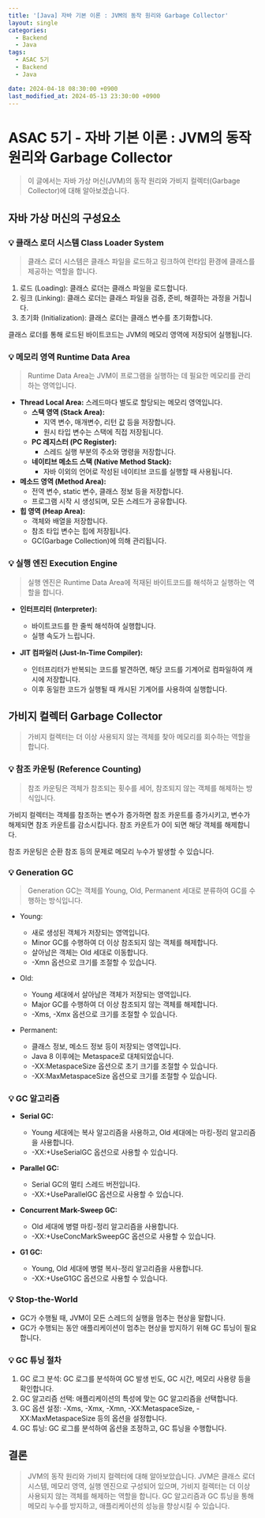 ```yaml
---
title: '[Java] 자바 기본 이론 : JVM의 동작 원리와 Garbage Collector'
layout: single
categories:
  - Backend
  - Java
tags:
  - ASAC 5기
  - Backend
  - Java

date: 2024-04-18 08:30:00 +0900
last_modified_at: 2024-05-13 23:30:00 +0900
---
```


# ASAC 5기 - 자바 기본 이론 : JVM의 동작 원리와 Garbage Collector

> 이 글에서는 자바 가상 머신(JVM)의 동작 원리와 가비지 컬렉터(Garbage Collector)에 대해 알아보겠습니다.

## 자바 가상 머신의 구성요소

### 💡 클래스 로더 시스템 Class Loader System

> 클래스 로더 시스템은 클래스 파일을 로드하고 링크하여 런타임 환경에 클래스를 제공하는 역할을 합니다.

1. 로드 (Loading): 클래스 로더는 클래스 파일을 로드합니다.
2. 링크 (Linking): 클래스 로더는 클래스 파일을 검증, 준비, 해결하는 과정을 거칩니다.
3. 초기화 (Initialization): 클래스 로더는 클래스 변수를 초기화합니다.

클래스 로더를 통해 로드된 바이트코드는 JVM의 메모리 영역에 저장되어 실행됩니다.

### 💡 메모리 영역 Runtime Data Area

> Runtime Data Area는 JVM이 프로그램을 실행하는 데 필요한 메모리를 관리하는 영역입니다.

- **Thread Local Area:** 스레드마다 별도로 할당되는 메모리 영역입니다.
  - **스택 영역 (Stack Area):**
    - 지역 변수, 매개변수, 리턴 값 등을 저장합니다.
    - 원시 타입 변수는 스택에 직접 저장됩니다.
  - **PC 레지스터 (PC Register):**
    - 스레드 실행 부분의 주소와 명령을 저장합니다.
  - **네이티브 메소드 스택 (Native Method Stack):**
    - 자바 이외의 언어로 작성된 네이티브 코드를 실행할 때 사용됩니다.
- **메소드 영역 (Method Area):**
  - 전역 변수, static 변수, 클래스 정보 등을 저장합니다.
  - 프로그램 시작 시 생성되며, 모든 스레드가 공유합니다.
- **힙 영역 (Heap Area):**
  - 객체와 배열을 저장합니다.
  - 참조 타입 변수는 힙에 저장됩니다.
  - GC(Garbage Collection)에 의해 관리됩니다.

### 💡 실행 엔진 Execution Engine

> 실행 엔진은 Runtime Data Area에 적재된 바이트코드를 해석하고 실행하는 역할을 합니다.

- **인터프리터 (Interpreter):**

  - 바이트코드를 한 줄씩 해석하여 실행합니다.
  - 실행 속도가 느립니다.

- **JIT 컴파일러 (Just-In-Time Compiler):**
  - 인터프리터가 반복되는 코드를 발견하면, 해당 코드를 기계어로 컴파일하여 캐시에 저장합니다.
  - 이후 동일한 코드가 실행될 때 캐시된 기계어를 사용하여 실행합니다.

## 가비지 컬렉터 Garbage Collector

> 가비지 컬렉터는 더 이상 사용되지 않는 객체를 찾아 메모리를 회수하는 역할을 합니다.

### 💡 참조 카운팅 (Reference Counting)

> 참조 카운팅은 객체가 참조되는 횟수를 세어, 참조되지 않는 객체를 해제하는 방식입니다.

가비지 컬렉터는 객체를 참조하는 변수가 증가하면 참조 카운트를 증가시키고, 변수가 해제되면 참조 카운트를 감소시킵니다. 참조 카운트가 0이 되면 해당 객체를 해제합니다.

참조 카운팅은 순환 참조 등의 문제로 메모리 누수가 발생할 수 있습니다.

### 💡 Generation GC

> Generation GC는 객체를 Young, Old, Permanent 세대로 분류하여 GC를 수행하는 방식입니다.

- Young:

  - 새로 생성된 객체가 저장되는 영역입니다.
  - Minor GC를 수행하여 더 이상 참조되지 않는 객체를 해제합니다.
  - 살아남은 객체는 Old 세대로 이동합니다.
  - -Xmn 옵션으로 크기를 조절할 수 있습니다.

- Old:

  - Young 세대에서 살아남은 객체가 저장되는 영역입니다.
  - Major GC를 수행하여 더 이상 참조되지 않는 객체를 해제합니다.
  - -Xms, -Xmx 옵션으로 크기를 조절할 수 있습니다.

- Permanent:

  - 클래스 정보, 메소드 정보 등이 저장되는 영역입니다.
  - Java 8 이후에는 Metaspace로 대체되었습니다.
  - -XX:MetaspaceSize 옵션으로 초기 크기를 조절할 수 있습니다.
  - -XX:MaxMetaspaceSize 옵션으로 크기를 조절할 수 있습니다.

### 💡 GC 알고리즘

- **Serial GC:**

  - Young 세대에는 복사 알고리즘을 사용하고, Old 세대에는 마킹-정리 알고리즘을 사용합니다.
  - -XX:+UseSerialGC 옵션으로 사용할 수 있습니다.

- **Parallel GC:**

  - Serial GC의 멀티 스레드 버전입니다.
  - -XX:+UseParallelGC 옵션으로 사용할 수 있습니다.

- **Concurrent Mark-Sweep GC:**

  - Old 세대에 병렬 마킹-정리 알고리즘을 사용합니다.
  - -XX:+UseConcMarkSweepGC 옵션으로 사용할 수 있습니다.

- **G1 GC:**

  - Young, Old 세대에 병렬 복사-정리 알고리즘을 사용합니다.
  - -XX:+UseG1GC 옵션으로 사용할 수 있습니다.

### 💡 Stop-the-World

- GC가 수행될 때, JVM이 모든 스레드의 실행을 멈추는 현상을 말합니다.
- GC가 수행되는 동안 애플리케이션이 멈추는 현상을 방지하기 위해 GC 튜닝이 필요합니다.

### 💡 GC 튜닝 절차

1. GC 로그 분석: GC 로그를 분석하여 GC 발생 빈도, GC 시간, 메모리 사용량 등을 확인합니다.
2. GC 알고리즘 선택: 애플리케이션의 특성에 맞는 GC 알고리즘을 선택합니다.
3. GC 옵션 설정: -Xms, -Xmx, -Xmn, -XX:MetaspaceSize, -XX:MaxMetaspaceSize 등의 옵션을 설정합니다.
4. GC 튜닝: GC 로그를 분석하여 옵션을 조정하고, GC 튜닝을 수행합니다.

## 결론

> JVM의 동작 원리와 가비지 컬렉터에 대해 알아보았습니다. JVM은 클래스 로더 시스템, 메모리 영역, 실행 엔진으로 구성되어 있으며, 가비지 컬렉터는 더 이상 사용되지 않는 객체를 해제하는 역할을 합니다. GC 알고리즘과 GC 튜닝을 통해 메모리 누수를 방지하고, 애플리케이션의 성능을 향상시킬 수 있습니다.
